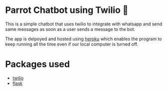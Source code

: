 # Parrot Chatbot using Twilio 🦜 
This is a simple chatbot that uses twilio to integrate with whatsapp and send same messages as soon as a user sends a message to the bot.

The app is delpoyed and hosted using <a href="https://id.heroku.com/login">heroku</a> which enables the program to keep running all the time even if our local computer is turned off.

# Packages used
- <a href="https://www.twilio.com/">twilio</a>
- <a href="https://flask.palletsprojects.com/en/2.0.x/">flask</a>

